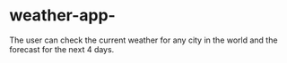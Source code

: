 # weather-app-
The user can check the current weather for any city in the world and the forecast for the next 4 days.
